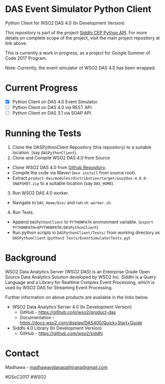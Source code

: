 # DAS Event Simulator Python Client
Python Client for WSO2 DAS 4.0 (In Development Version)

This repository is part of the project [Siddhi CEP Python API](https://github.com/madhawav/SiddhiCEPPythonAPI). For more details on complete scope of the project, visit the main project repository at link above.

This is currently a work in progress, as a project for Google Summer of Code 2017 Program.

Note: Currently, the event simulator of WSO2 DAS 4.0 has been wrapped.

# Current Progress
- [x] Python Client on DAS 4.0 Event Simulator.
- [ ] Python Client on DAS 4.0 via REST API.
- [ ] Python Client on DAS 3.1 via SOAP API.

# Running the Tests
1) Clone the DASPythonClient Repository (this repository) to a suitable location. (say `DASPythonClient`).
2) Clone and Compile WSO2 DAS 4.0 from Source
 - Clone WSO2 DAS 4.0 from [Github Repository](https://github.com/wso2/product-das).
 - Compile the code via Maven (`mvn install` from source root).
 - Extract `product-das/modules/distribution/target/wso2das-4.0.0-SNAPSHOT.zip` to a suitable location (say `DAS_HOME`).
3) Run WSO2 DAS 4.0 worker.
 - Navigate to `DAS_Home/bin/` and run `sh worker.sh`.
4) Run Tests.
 - Append `DASPythonClient` to `PYTHONPATH` environment variable. (`export PYTHONPATH=$PYTHONPATH:DASPythonClient`)
 - Run python scripts in `DASPythonClient/Tests/` from working directory as `DASPythonClient` (`python3 Tests/EventSimulatorTests.py`)
 
# Background

WSO2 Data Analytics Server (WSO2 DAS) is an Enterprise Grade Open Source Data Analytics Solution developed by WSO2 Inc. Siddhi is a Query Language and a Library for Realtime Complex Event Processing, which is used by WSO2 DAS for Streaming Event Processing.

Further information on above products are available in the links below.

* WSO2 Data Analytics Server 4.0 (In Development Version)
  - GitHub - https://github.com/wso2/product-das
  - Documentation - https://docs.wso2.com/display/DAS400/Quick+Start+Guide
* Siddhi 4.0 Library (In Development Version)
  - GitHub - https://github.com/wso2/siddhi

# Contact

Madhawa - madhawavidanapathirana@gmail.com

#GSoC2017 #WSO2
